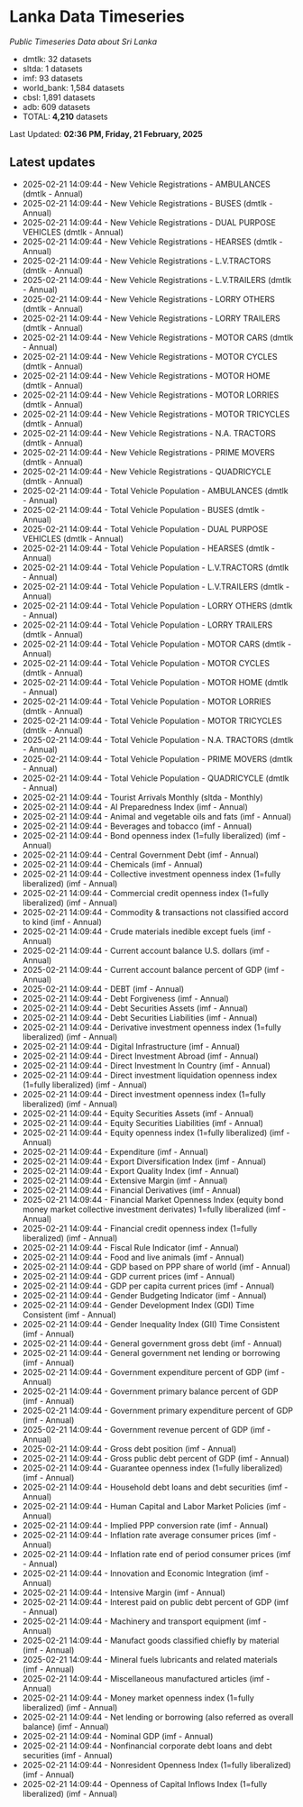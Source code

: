 # Lanka Data Timeseries
*Public Timeseries Data about Sri Lanka*

* dmtlk: 32 datasets
* sltda: 1 datasets
* imf: 93 datasets
* world_bank: 1,584 datasets
* cbsl: 1,891 datasets
* adb: 609 datasets
* TOTAL: **4,210** datasets

Last Updated: **02:36 PM, Friday, 21 February, 2025**

## Latest updates

* 2025-02-21 14:09:44 - New Vehicle Registrations - AMBULANCES (dmtlk - Annual)
* 2025-02-21 14:09:44 - New Vehicle Registrations - BUSES (dmtlk - Annual)
* 2025-02-21 14:09:44 - New Vehicle Registrations - DUAL PURPOSE VEHICLES (dmtlk - Annual)
* 2025-02-21 14:09:44 - New Vehicle Registrations - HEARSES (dmtlk - Annual)
* 2025-02-21 14:09:44 - New Vehicle Registrations - L.V.TRACTORS (dmtlk - Annual)
* 2025-02-21 14:09:44 - New Vehicle Registrations - L.V.TRAILERS (dmtlk - Annual)
* 2025-02-21 14:09:44 - New Vehicle Registrations - LORRY OTHERS (dmtlk - Annual)
* 2025-02-21 14:09:44 - New Vehicle Registrations - LORRY TRAILERS (dmtlk - Annual)
* 2025-02-21 14:09:44 - New Vehicle Registrations - MOTOR CARS (dmtlk - Annual)
* 2025-02-21 14:09:44 - New Vehicle Registrations - MOTOR CYCLES (dmtlk - Annual)
* 2025-02-21 14:09:44 - New Vehicle Registrations - MOTOR HOME (dmtlk - Annual)
* 2025-02-21 14:09:44 - New Vehicle Registrations - MOTOR LORRIES (dmtlk - Annual)
* 2025-02-21 14:09:44 - New Vehicle Registrations - MOTOR TRICYCLES (dmtlk - Annual)
* 2025-02-21 14:09:44 - New Vehicle Registrations - N.A. TRACTORS (dmtlk - Annual)
* 2025-02-21 14:09:44 - New Vehicle Registrations - PRIME MOVERS (dmtlk - Annual)
* 2025-02-21 14:09:44 - New Vehicle Registrations - QUADRICYCLE (dmtlk - Annual)
* 2025-02-21 14:09:44 - Total Vehicle Population - AMBULANCES (dmtlk - Annual)
* 2025-02-21 14:09:44 - Total Vehicle Population - BUSES (dmtlk - Annual)
* 2025-02-21 14:09:44 - Total Vehicle Population - DUAL PURPOSE VEHICLES (dmtlk - Annual)
* 2025-02-21 14:09:44 - Total Vehicle Population - HEARSES (dmtlk - Annual)
* 2025-02-21 14:09:44 - Total Vehicle Population - L.V.TRACTORS (dmtlk - Annual)
* 2025-02-21 14:09:44 - Total Vehicle Population - L.V.TRAILERS (dmtlk - Annual)
* 2025-02-21 14:09:44 - Total Vehicle Population - LORRY OTHERS (dmtlk - Annual)
* 2025-02-21 14:09:44 - Total Vehicle Population - LORRY TRAILERS (dmtlk - Annual)
* 2025-02-21 14:09:44 - Total Vehicle Population - MOTOR CARS (dmtlk - Annual)
* 2025-02-21 14:09:44 - Total Vehicle Population - MOTOR CYCLES (dmtlk - Annual)
* 2025-02-21 14:09:44 - Total Vehicle Population - MOTOR HOME (dmtlk - Annual)
* 2025-02-21 14:09:44 - Total Vehicle Population - MOTOR LORRIES (dmtlk - Annual)
* 2025-02-21 14:09:44 - Total Vehicle Population - MOTOR TRICYCLES (dmtlk - Annual)
* 2025-02-21 14:09:44 - Total Vehicle Population - N.A. TRACTORS (dmtlk - Annual)
* 2025-02-21 14:09:44 - Total Vehicle Population - PRIME MOVERS (dmtlk - Annual)
* 2025-02-21 14:09:44 - Total Vehicle Population - QUADRICYCLE (dmtlk - Annual)
* 2025-02-21 14:09:44 - Tourist Arrivals Monthly (sltda - Monthly)
* 2025-02-21 14:09:44 - AI Preparedness Index (imf - Annual)
* 2025-02-21 14:09:44 - Animal and vegetable oils and fats (imf - Annual)
* 2025-02-21 14:09:44 - Beverages and tobacco (imf - Annual)
* 2025-02-21 14:09:44 - Bond openness index (1=fully liberalized) (imf - Annual)
* 2025-02-21 14:09:44 - Central Government Debt (imf - Annual)
* 2025-02-21 14:09:44 - Chemicals (imf - Annual)
* 2025-02-21 14:09:44 - Collective investment openness index (1=fully liberalized) (imf - Annual)
* 2025-02-21 14:09:44 - Commercial credit openness index (1=fully liberalized) (imf - Annual)
* 2025-02-21 14:09:44 - Commodity & transactions not classified accord to kind (imf - Annual)
* 2025-02-21 14:09:44 - Crude materials inedible except fuels (imf - Annual)
* 2025-02-21 14:09:44 - Current account balance U.S. dollars (imf - Annual)
* 2025-02-21 14:09:44 - Current account balance percent of GDP (imf - Annual)
* 2025-02-21 14:09:44 - DEBT (imf - Annual)
* 2025-02-21 14:09:44 - Debt Forgiveness (imf - Annual)
* 2025-02-21 14:09:44 - Debt Securities Assets (imf - Annual)
* 2025-02-21 14:09:44 - Debt Securities Liabilities (imf - Annual)
* 2025-02-21 14:09:44 - Derivative investment openness index (1=fully liberalized) (imf - Annual)
* 2025-02-21 14:09:44 - Digital Infrastructure (imf - Annual)
* 2025-02-21 14:09:44 - Direct Investment Abroad (imf - Annual)
* 2025-02-21 14:09:44 - Direct Investment In Country (imf - Annual)
* 2025-02-21 14:09:44 - Direct investment liquidation openness index (1=fully liberalized) (imf - Annual)
* 2025-02-21 14:09:44 - Direct investment openness index (1=fully liberalized) (imf - Annual)
* 2025-02-21 14:09:44 - Equity Securities Assets (imf - Annual)
* 2025-02-21 14:09:44 - Equity Securities Liabilities (imf - Annual)
* 2025-02-21 14:09:44 - Equity openness index (1=fully liberalized) (imf - Annual)
* 2025-02-21 14:09:44 - Expenditure (imf - Annual)
* 2025-02-21 14:09:44 - Export Diversification Index (imf - Annual)
* 2025-02-21 14:09:44 - Export Quality Index (imf - Annual)
* 2025-02-21 14:09:44 - Extensive Margin (imf - Annual)
* 2025-02-21 14:09:44 - Financial Derivatives (imf - Annual)
* 2025-02-21 14:09:44 - Financial Market Openness Index (equity bond money market collective investment derivates) 1=fully liberalized (imf - Annual)
* 2025-02-21 14:09:44 - Financial credit openness index (1=fully liberalized) (imf - Annual)
* 2025-02-21 14:09:44 - Fiscal Rule Indicator (imf - Annual)
* 2025-02-21 14:09:44 - Food and live animals (imf - Annual)
* 2025-02-21 14:09:44 - GDP based on PPP share of world (imf - Annual)
* 2025-02-21 14:09:44 - GDP current prices (imf - Annual)
* 2025-02-21 14:09:44 - GDP per capita current prices (imf - Annual)
* 2025-02-21 14:09:44 - Gender Budgeting Indicator (imf - Annual)
* 2025-02-21 14:09:44 - Gender Development Index (GDI) Time Consistent (imf - Annual)
* 2025-02-21 14:09:44 - Gender Inequality Index (GII) Time Consistent (imf - Annual)
* 2025-02-21 14:09:44 - General government gross debt (imf - Annual)
* 2025-02-21 14:09:44 - General government net lending or borrowing (imf - Annual)
* 2025-02-21 14:09:44 - Government expenditure percent of GDP (imf - Annual)
* 2025-02-21 14:09:44 - Government primary balance percent of GDP (imf - Annual)
* 2025-02-21 14:09:44 - Government primary expenditure percent of GDP (imf - Annual)
* 2025-02-21 14:09:44 - Government revenue percent of GDP (imf - Annual)
* 2025-02-21 14:09:44 - Gross debt position (imf - Annual)
* 2025-02-21 14:09:44 - Gross public debt percent of GDP (imf - Annual)
* 2025-02-21 14:09:44 - Guarantee openness index (1=fully liberalized) (imf - Annual)
* 2025-02-21 14:09:44 - Household debt loans and debt securities (imf - Annual)
* 2025-02-21 14:09:44 - Human Capital and Labor Market Policies (imf - Annual)
* 2025-02-21 14:09:44 - Implied PPP conversion rate (imf - Annual)
* 2025-02-21 14:09:44 - Inflation rate average consumer prices (imf - Annual)
* 2025-02-21 14:09:44 - Inflation rate end of period consumer prices (imf - Annual)
* 2025-02-21 14:09:44 - Innovation and Economic Integration (imf - Annual)
* 2025-02-21 14:09:44 - Intensive Margin (imf - Annual)
* 2025-02-21 14:09:44 - Interest paid on public debt percent of GDP (imf - Annual)
* 2025-02-21 14:09:44 - Machinery and transport equipment (imf - Annual)
* 2025-02-21 14:09:44 - Manufact goods classified chiefly by material (imf - Annual)
* 2025-02-21 14:09:44 - Mineral fuels lubricants and related materials (imf - Annual)
* 2025-02-21 14:09:44 - Miscellaneous manufactured articles (imf - Annual)
* 2025-02-21 14:09:44 - Money market openness index (1=fully liberalized) (imf - Annual)
* 2025-02-21 14:09:44 - Net lending or borrowing (also referred as overall balance) (imf - Annual)
* 2025-02-21 14:09:44 - Nominal GDP (imf - Annual)
* 2025-02-21 14:09:44 - Nonfinancial corporate debt loans and debt securities (imf - Annual)
* 2025-02-21 14:09:44 - Nonresident Openness Index (1=fully liberalized) (imf - Annual)
* 2025-02-21 14:09:44 - Openness of Capital Inflows Index (1=fully liberalized) (imf - Annual)